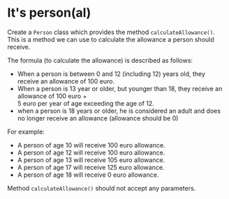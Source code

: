 # It's person(al)

Create a `Person` class which provides the method `calculateAllowance()`. 
This is a method we can use to calculate the allowance a person should receive. 

The formula (to calculate the allowance) is described as follows: 
- When a person is between 0 and 12 (including 12) years old, they receive an allowance of 100 euro. 
- When a person is 13 year or older, but younger than 18, they receive an allowance of 100 euro +  
5 euro per year of age exceeding the age of 12.
- when a person is 18 years or older, he is considered an adult and does no longer receive an allowance (allowance should be 0)

For example:
- A person of age 10 will receive 100 euro allowance.
- A person of age 12 will receive 100 euro allowance.
- A person of age 13 will receive 105 euro allowance.
- A person of age 17 will receive 125 euro allowance.
- A person of age 18 will receive 0 euro allowance.
        
Method `calculateAllowance()` should not accept any parameters.

